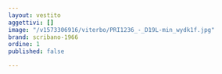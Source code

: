 ```yaml
---
layout: vestito
aggettivi: []
image: "/v1573306916/viterbo/PRI1236_-_D19L-min_wydk1f.jpg"
brand: scribano-1966
ordine: 1
published: false

---
```

